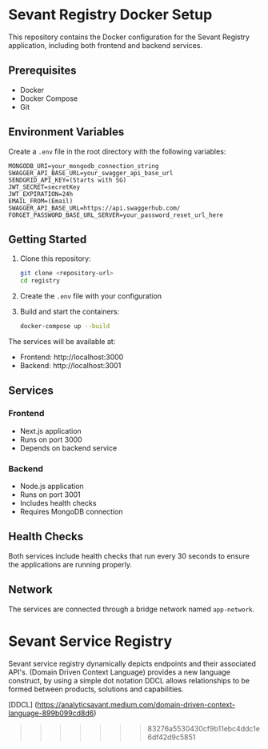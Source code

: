 
# Sevant Registry Docker Setup

This repository contains the Docker configuration for the Sevant Registry application, including both frontend and backend services.

## Prerequisites

- Docker
- Docker Compose
- Git

## Environment Variables

Create a `.env` file in the root directory with the following variables:

```env
MONGODB_URI=your_mongodb_connection_string
SWAGGER_API_BASE_URL=your_swagger_api_base_url
SENDGRID_API_KEY=(Starts with SG)
JWT_SECRET=secretKey
JWT_EXPIRATION=24h
EMAIL_FROM=(Email)
SWAGGER_API_BASE_URL=https://api.swaggerhub.com/
FORGET_PASSWORD_BASE_URL_SERVER=your_password_reset_url_here
```

## Getting Started

1. Clone this repository:
   ```bash
   git clone <repository-url>
   cd registry
   ```

2. Create the `.env` file with your configuration

3. Build and start the containers:
   ```bash
   docker-compose up --build
   ```

The services will be available at:
- Frontend: http://localhost:3000
- Backend: http://localhost:3001

## Services

### Frontend
- Next.js application
- Runs on port 3000
- Depends on backend service

### Backend
- Node.js application
- Runs on port 3001
- Includes health checks
- Requires MongoDB connection

## Health Checks

Both services include health checks that run every 30 seconds to ensure the applications are running properly.

## Network

The services are connected through a bridge network named `app-network`.

# Sevant Service Registry
Sevant service registry dynamically depicts endpoints and their associated API's. (Domain Driven Context Language) provides a new language construct, by using a simple dot notation DDCL allows relationships to be formed between products, solutions and capabilities.

[DDCL] (https://analyticsavant.medium.com/domain-driven-context-language-899b099cd8d6)
>>>>>>> 83276a5530430cf9b11ebc4ddc1e6df42d9c5851
